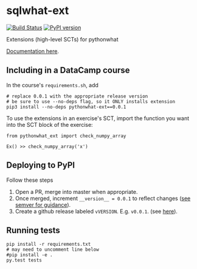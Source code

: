 # sqlwhat-ext

[![Build Status](https://travis-ci.org/datacamp/pythonwhat-ext.svg?branch=master)](https://travis-ci.org/datacamp/pythonwhat-ext)
[![PyPI version](https://badge.fury.io/py/pythonwhat-ext.svg)](https://badge.fury.io/py/pythonwhat-ext)


Extensions (high-level SCTs) for pythonwhat

[Documentation here](http://pythonwhat-ext.readthedocs.io/).

Including in a DataCamp course
------------------------------

In the course's `requirements.sh`, add

```
# replace 0.0.1 with the appropriate release version
# be sure to use --no-deps flag, so it ONLY installs extension
pip3 install --no-deps pythonwhat-ext==0.0.1
```

To use the extensions in an exercise's SCT, import the function you want into the SCT block of the exercise:

```
from pythonwhat_ext import check_numpy_array

Ex() >> check_numpy_array('x')
```

Deploying to PyPI
----------------------------

Follow these steps

1. Open a PR, merge into master when appropriate.
2. Once merged, increment `__version__ = 0.0.1` to reflect changes ([see semver for guidance](http://semver.org/)).
3. Create a github release labeled `vVERSION`. E.g. `v0.0.1`. (see [here](https://help.github.com/articles/creating-releases/)).


Running tests
-------------

```
pip install -r requirements.txt
# may need to uncomment line below
#pip install -e .
py.test tests
```
